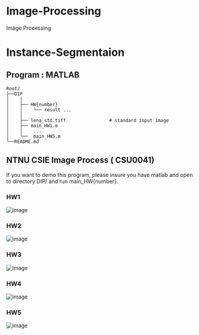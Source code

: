 # Image-Processing
Image Processing 
# Instance-Segmentaion

Program : MATLAB
---
```
Root/
├──DIP
│    │
│    ├── HW{number} 
│    │    └── result ...
│    │    
│    ├── lena_std.tiff                # standard input image
│    ├── main_HW1.m     
│    │    ...
│    └──  main_HW5.m   
└──README.md
```
NTNU CSIE Image Process ( CSU0041)
---
If you want to demo this program, please insure you have matlab and open to directory DIP/
and run main_HW{number}.

### HW1 
![image](https://user-images.githubusercontent.com/93210989/190889278-4c538e80-590e-420c-a226-063e86a2b76b.png)

### HW2
![image](https://user-images.githubusercontent.com/93210989/190889040-4fd6cbb3-339e-43be-9311-f2dde86989a8.png)

### HW3
![image](https://user-images.githubusercontent.com/93210989/190889097-14d08961-86e3-4f43-8e36-a304163cafc2.png)

### HW4
![image](https://user-images.githubusercontent.com/93210989/190889110-457ceda4-e2e2-4a6e-89a3-acfc36787c18.png)

### HW5
![image](https://user-images.githubusercontent.com/93210989/190889138-74307989-5dea-4b4c-a8e4-7d027b78f69d.png)





